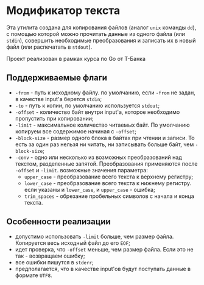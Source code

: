 # Модификатор текста
Эта утилита создана для копирования файлов (аналог `unix` команды `dd`),
с помощью которой можно прочитать данные из одного файла (или `stdin`),
совершить необходимые преобразования и записать их в новый файл (или распечатать в `stdout`).

Проект реализован в рамках курса по Go от Т-Банка

## Поддерживаемые флаги
* `-from` - путь к исходному файлу. по умолчанию, если `-from` не задан, в качестве input'а берется `stdin`;
* `-to` - путь к копии, по умолчанию используется `stdout`;
* `-offset` - количество байт внутри input'а, которое необходимо пропустить при копировании;
* `-limit` - максимальное количество читаемых байт. По умолчанию копируем все содержимое начиная с `-offset`;
* `-block-size` - размер одного блока в байтах при чтении и записи. То есть за один раз нельзя ни читать, ни записывать больше байт, чем `-block-size`;
* `-conv` - одно или несколько из возможных преобразований над текстом, разделенные запятой. Преобразования применяются после `-offset` и `-limit`.
  возможные значения параметра:
    - `upper_case` - преобразование всего текста к верхнему регистру;
    - `lower_case` - преобразование всего текста к нижнему регистру.
      если указаны и `lower_case`, и `upper_case` - ошибка;
    - `trim_spaces` - обрезание пробельных символов с начала и конца текста.

## Особенности реализации

* допустимо использовать `-limit` больше, чем размер файла. Копируется весь исходный файл до его `EOF`;
* идет проверка, что `-offset` меньше, чем размер файла. Если это не так - возвращаем ошибку;
* все ошибки пишутся в `stderr`;
* предполагается, что в качестве input'ов будут поступать данные в формате `UTF8`.



